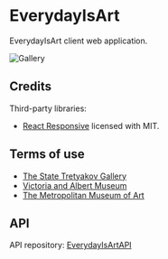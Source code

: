 # EverydayIsArt

EverydayIsArt client web application.

![Gallery](https://github.com/lebedeva-svetlana/EverydayIsArt/assets/91262515/a61c8131-2eed-49db-aa95-c1dac0fd50a0)

## Credits

Third-party libraries:

- [React Responsive](https://github.com/yocontra/react-responsive) licensed with MIT.

## Terms of use

- [The State Tretyakov Gallery](https://www.tretyakovgallery.ru/about/copirith/)
- [Victoria and Albert Museum](https://www.vam.ac.uk/info/va-websites-terms-conditions)
- [The Metropolitan Museum of Art](https://www.metmuseum.org/policies/terms-and-conditions)

## API

API repository: [EverydayIsArtAPI](https://github.com/lebedeva-svetlana/EverydayIsArtAPI)
